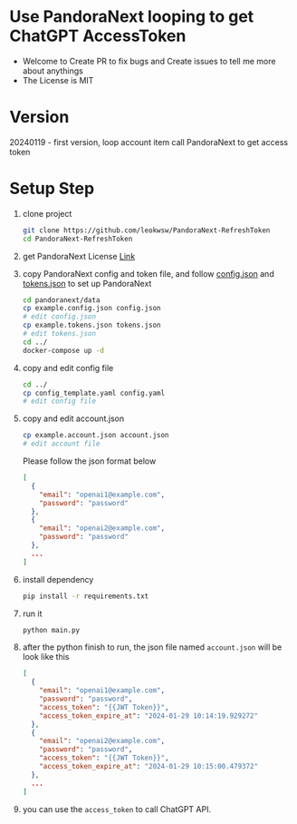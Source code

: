 # Use PandoraNext looping to get ChatGPT AccessToken

- Welcome to Create PR to fix bugs and Create issues to tell me more about anythings
- The License is MIT

# Version
20240119 - first version, loop account item call PandoraNext to get access token

# Setup Step
1. clone project
   ```bash
   git clone https://github.com/leokwsw/PandoraNext-RefreshToken
   cd PandoraNext-RefreshToken
   ```
2. get PandoraNext License [Link](https://docs.pandoranext.com/zh-CN/license/license_id)
3. copy PandoraNext config and token file, and
   follow [config.json](https://docs.pandoranext.com/zh-CN/configuration/config)
   and [tokens.json](https://docs.pandoranext.com/zh-CN/configuration/tokens) to set up PandoraNext
   ```bash
   cd pandoranext/data
   cp example.config.json config.json
   # edit config.json
   cp example.tokens.json tokens.json
   # edit tokens.json
   cd ../
   docker-compose up -d
   ```
4. copy and edit config file
   ```bash
   cd ../
   cp config_template.yaml config.yaml 
   # edit config file
   ```
5. copy and edit account.json
   ```bash
   cp example.account.json account.json 
   # edit account file
   ```
   Please follow the json format below
   ```json lines
   [
     {
       "email": "openai1@example.com",
       "password": "password"
     },
     {
       "email": "openai2@example.com",
       "password": "password"
     },
     ...
   ]
   ```

6. install dependency
   ```bash
   pip install -r requirements.txt
   ```

7. run it
   ```bash
   python main.py
   ```

8. after the python finish to run, the json file named `account.json` will be look like this
   ```json lines
   [
     {
       "email": "openai1@example.com",
       "password": "password",
       "access_token": "{{JWT Token}}",
       "access_token_expire_at": "2024-01-29 10:14:19.929272"
     },
     {
       "email": "openai2@example.com",
       "password": "password",
       "access_token": "{{JWT Token}}",
       "access_token_expire_at": "2024-01-29 10:15:00.479372"
     },
     ...
   ]
   ```

9. you can use the `access_token` to call ChatGPT API.